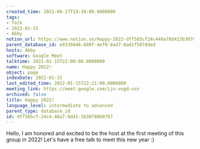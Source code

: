 ```yaml
---
created_time: 2021-08-17T19:10:00.0000000
tags:
- Talk
- 2022-01-15
- Abby
notion_url: https://www.notion.so/Happy-2022-dff585cf24c448a78d413b30708b0767
parent_database_id: e9339446-880f-4ef0-8ad7-8ad1f507dded
hosts: Abby
software: Google Meet
talktime: 2022-01-15T22:00:00.0000000
name: Happy 2022!
object: page
indexDate: 2022-01-15
last_edited_time: 2022-01-15T22:21:00.0000000
meeting_link: https://meet.google.com/ijn-vugd-osn
archived: false
title: Happy 2022!
language_level: intermediate to advanced
parent_type: database_id
id: dff585cf-24c4-48a7-8d41-3b30708b0767
---
```


Hello, I am honored and excited to be the host at the first meeting of this group in 2022! Let's have a free talk to meet this new year :)





